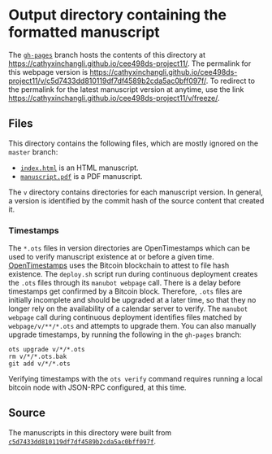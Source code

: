 # Output directory containing the formatted manuscript

The [`gh-pages`](https://github.com/cathyxinchangli/cee498ds-project11/tree/gh-pages) branch hosts the contents of this directory at <https://cathyxinchangli.github.io/cee498ds-project11/>.
The permalink for this webpage version is <https://cathyxinchangli.github.io/cee498ds-project11/v/c5d7433dd810119df7df4589b2cda5ac0bff097f/>.
To redirect to the permalink for the latest manuscript version at anytime, use the link <https://cathyxinchangli.github.io/cee498ds-project11/v/freeze/>.

## Files

This directory contains the following files, which are mostly ignored on the `master` branch:

+ [`index.html`](index.html) is an HTML manuscript.
+ [`manuscript.pdf`](manuscript.pdf) is a PDF manuscript.

The `v` directory contains directories for each manuscript version.
In general, a version is identified by the commit hash of the source content that created it.

### Timestamps

The `*.ots` files in version directories are OpenTimestamps which can be used to verify manuscript existence at or before a given time.
[OpenTimestamps](https://opentimestamps.org/) uses the Bitcoin blockchain to attest to file hash existence.
The `deploy.sh` script run during continuous deployment creates the `.ots` files through its `manubot webpage` call.
There is a delay before timestamps get confirmed by a Bitcoin block.
Therefore, `.ots` files are initially incomplete and should be upgraded at a later time, so that they no longer rely on the availability of a calendar server to verify.
The `manubot webpage` call during continuous deployment identifies files matched by `webpage/v/**/*.ots` and attempts to upgrade them.
You can also manually upgrade timestamps, by running the following in the `gh-pages` branch:

```shell
ots upgrade v/*/*.ots
rm v/*/*.ots.bak
git add v/*/*.ots
```

Verifying timestamps with the `ots verify` command requires running a local bitcoin node with JSON-RPC configured, at this time.

## Source

The manuscripts in this directory were built from
[`c5d7433dd810119df7df4589b2cda5ac0bff097f`](https://github.com/cathyxinchangli/cee498ds-project11/commit/c5d7433dd810119df7df4589b2cda5ac0bff097f).
